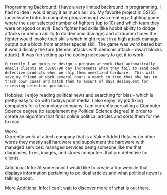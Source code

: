 Programming Backround:
    I have a very limited backround in programming.  I had no idea I would enjoy it as much as I do.  My favorite project in CS165 (accelerated intro to computer programming) was creating a fighting game where the user selected number of fighters (up to 10) and which team they were on (good or evil).  Each fighter had skills (like hobbit ability to dodge attacks or demon ability to do demonic damage) and at random times the fighter would invoke their skills which might result in a high attack damage output but a block from another special skill.  The game was word based but it would display the turn (demon attacks with demonic attack - dwarf blocks attack).  It was fun setting up the coding necessary to get it to work.
    
    Currently I am going to design a program at work that automatically emails clients at 30/60/90 day increments when they fail to send back defective products when we ship them new/fixed hardware.  This will save my friend at work several hours a month in time that she has to track down cases and match them to amount of days delinquent for receiving defective products.

Hobbies:
    I enjoy reading political news and searching for bias - which is pretty easy to do with todays print media.  I also enjoy my job fixing computers for a technology company.  I am currently persuiting a Computer Science degree (to supplement my Political Science degree) in order to create an algorithm that finds online political articles and sorts them for me to read.
    
    
Work:  
    Currently work at a tech company that is a Value Added Retailer (in other words they mostly sell hardware and supplement the hardware with managed services: managed services being someone like me that diagnoses, fixes, images, and stores computers that are defective for clients. 


Additional Info:
    At some point I would like to create a fun website that displays information pertaining to political articles and what political news is talking about.


More Additional Info:
    I can't wait to discover more of what is out there.
